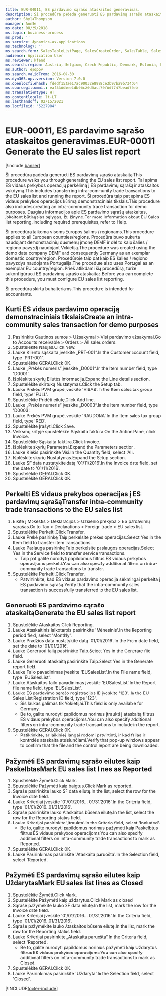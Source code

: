 ```yaml
---
title: EUR-00011, ES pardavimo sąrašo ataskaitos generavimas.
description: Ši procedūra padeda generuoti ES pardavimų sąrašo ataskaitą.
author: ShylaThompson
manager: AnnBe
ms.date: 08/29/2018
ms.topic: business-process
ms.prod: ''
ms.service: dynamics-ax-applications
ms.technology: ''
ms.search.form: SalesTableListPage, SalesCreateOrder, SalesTable, SalesEditLines,  EUSalesList, EUSalesListSelection, SysQueryForm, SysLookup
audience: Application User
ms.reviewer: kfend
ms.search.region: Austria, Belgium, Czech Republic, Denmark, Estonia, Finland, France, Germany, Hungary, Ireland, Italy, Latvia, Lithuania, Netherlands, Poland, Spain, Sweden, United Kingdom
ms.author: epopov
ms.search.validFrom: 2016-06-30
ms.dyn365.ops.version: Version 7.0.0
ms.openlocfilehash: fdedf153ae17ac90032e8998ce3b97ba9b734b64
ms.sourcegitcommit: eaf330dbee1db96c20d5ac479f007747bea079eb
ms.translationtype: HT
ms.contentlocale: lt-LT
ms.lasthandoff: 02/15/2021
ms.locfileid: "5227984"
---
```

# <a name="eur-00011-generate-the-eu-sales-list-report"></a><span data-ttu-id="6652c-103">EUR-00011, ES pardavimo sąrašo ataskaitos generavimas.</span><span class="sxs-lookup"><span data-stu-id="6652c-103">EUR-00011 Generate the EU sales list report</span></span>

[!include [banner](../../includes/banner.md)]

<span data-ttu-id="6652c-104">Ši procedūra padeda generuoti ES pardavimų sąrašo ataskaitą.</span><span class="sxs-lookup"><span data-stu-id="6652c-104">This procedure walks you through generating the EU sales list report.</span></span> <span data-ttu-id="6652c-105">Tai apima ES vidaus prekybos operacijų perkėlimą į ES pardavimų sąrašą ir ataskaitos vykdymą.</span><span class="sxs-lookup"><span data-stu-id="6652c-105">This includes transferring intra-community trade transactions to the EU sales list and running the report.</span></span> <span data-ttu-id="6652c-106">Ši procedūra taip pat apima ES vidaus prekybos operacijos kūrimą demonstraciniais tikslais.</span><span class="sxs-lookup"><span data-stu-id="6652c-106">This procedure also includes creating an intra-community trade transaction for demo purposes.</span></span> <span data-ttu-id="6652c-107">Daugiau informacijos apie ES pardavimo sąrašų ataskaitas, įskaitant būtinąsias sąlygas, žr. žinyne.</span><span class="sxs-lookup"><span data-stu-id="6652c-107">For more information about EU Sales list reporting, including required prerequisites, refer to Help.</span></span>

<span data-ttu-id="6652c-108">Ši procedūra taikoma visoms Europos šalims / regionams.</span><span class="sxs-lookup"><span data-stu-id="6652c-108">This procedure applies to all European countries/regions.</span></span> <span data-ttu-id="6652c-109">Procedūra buvo sukurta naudojant demonstracinių duomenų įmonę DEMF ir dėl to kaip šalies / regiono pavyzdį naudojant Vokietiją.</span><span class="sxs-lookup"><span data-stu-id="6652c-109">The procedure was created using the demo data company DEMF and consequently Germany as an exemplar domestic country/region.</span></span> <span data-ttu-id="6652c-110">Procedūroje taip pat kaip ES šalies / regiono pavyzdys naudojama Portugalija.</span><span class="sxs-lookup"><span data-stu-id="6652c-110">The procedure also uses Portugal as an exemplar EU country/region.</span></span> <span data-ttu-id="6652c-111">Prieš atlikdami šią procedūrą, turite sukonfigūruoti ES pardavimų sąrašo ataskaitas.</span><span class="sxs-lookup"><span data-stu-id="6652c-111">Before you can complete this procedure, you must configure EU sales list reporting.</span></span>

<span data-ttu-id="6652c-112">Ši procedūra skirta buhalteriams.</span><span class="sxs-lookup"><span data-stu-id="6652c-112">This procedure is intended for accountants.</span></span>


## <a name="create-an-intra-community-sales-transaction-for-demo-purposes"></a><span data-ttu-id="6652c-113">Kurti ES vidaus pardavimo operaciją demonstraciniais tikslais</span><span class="sxs-lookup"><span data-stu-id="6652c-113">Create an intra-community sales transaction for demo purposes</span></span>
1. <span data-ttu-id="6652c-114">Pasirinkite Gautinos sumos > Užsakymai > Visi pardavimo užsakymai.</span><span class="sxs-lookup"><span data-stu-id="6652c-114">Go to Accounts receivable > Orders > All sales orders.</span></span>
2. <span data-ttu-id="6652c-115">Spustelėkite Naujas.</span><span class="sxs-lookup"><span data-stu-id="6652c-115">Click New.</span></span>
3. <span data-ttu-id="6652c-116">Lauke Kliento sąskaita įveskite „PRT-001“.</span><span class="sxs-lookup"><span data-stu-id="6652c-116">In the Customer account field, type 'PRT-001'.</span></span>
4. <span data-ttu-id="6652c-117">Spustelėkite GERAI.</span><span class="sxs-lookup"><span data-stu-id="6652c-117">Click OK.</span></span>
5. <span data-ttu-id="6652c-118">Lauke „Prekės numeris“ įveskite „D0001“.</span><span class="sxs-lookup"><span data-stu-id="6652c-118">In the Item number field, type 'D0001'.</span></span>
6. <span data-ttu-id="6652c-119">Išplėskite skyrių Eilutės informacija.</span><span class="sxs-lookup"><span data-stu-id="6652c-119">Expand the Line details section.</span></span>
7. <span data-ttu-id="6652c-120">Spustelėkite skirtuką Nustatymas.</span><span class="sxs-lookup"><span data-stu-id="6652c-120">Click the Setup tab.</span></span>
8. <span data-ttu-id="6652c-121">Lauke Prekės PVM grupė įveskite 'VISAS'.</span><span class="sxs-lookup"><span data-stu-id="6652c-121">In the Item sales tax group field, type 'FULL'.</span></span>
9. <span data-ttu-id="6652c-122">Spustelėkite Pridėti eilutę.</span><span class="sxs-lookup"><span data-stu-id="6652c-122">Click Add line.</span></span>
10. <span data-ttu-id="6652c-123">Lauke „Prekės numeris“ įveskite „D0003“.</span><span class="sxs-lookup"><span data-stu-id="6652c-123">In the Item number field, type 'D0003'.</span></span>
11. <span data-ttu-id="6652c-124">Lauke Prekės PVM grupė įveskite 'RAUDONA'.</span><span class="sxs-lookup"><span data-stu-id="6652c-124">In the Item sales tax group field, type 'RED'.</span></span>
12. <span data-ttu-id="6652c-125">Spustelėkite Įrašyti.</span><span class="sxs-lookup"><span data-stu-id="6652c-125">Click Save.</span></span>
13. <span data-ttu-id="6652c-126">Veiksmų srityje spustelėkite Sąskaita faktūra.</span><span class="sxs-lookup"><span data-stu-id="6652c-126">On the Action Pane, click Invoice.</span></span>
14. <span data-ttu-id="6652c-127">Spustelėkite Sąskaita faktūra.</span><span class="sxs-lookup"><span data-stu-id="6652c-127">Click Invoice.</span></span>
15. <span data-ttu-id="6652c-128">Išplėskite skyrių Parametrai.</span><span class="sxs-lookup"><span data-stu-id="6652c-128">Expand the Parameters section.</span></span>
16. <span data-ttu-id="6652c-129">Lauke Kiekis pasirinkite Visi.</span><span class="sxs-lookup"><span data-stu-id="6652c-129">In the Quantity field, select 'All'.</span></span>
17. <span data-ttu-id="6652c-130">Išplėskite skyrių Nustatymas.</span><span class="sxs-lookup"><span data-stu-id="6652c-130">Expand the Setup section.</span></span>
18. <span data-ttu-id="6652c-131">Lauke SF data nustatykite datą '01/11/2016'.</span><span class="sxs-lookup"><span data-stu-id="6652c-131">In the Invoice date field, set the date to '01/11/2016'.</span></span>
19. <span data-ttu-id="6652c-132">Spustelėkite GERAI.</span><span class="sxs-lookup"><span data-stu-id="6652c-132">Click OK.</span></span>
20. <span data-ttu-id="6652c-133">Spustelėkite GERAI.</span><span class="sxs-lookup"><span data-stu-id="6652c-133">Click OK.</span></span>

## <a name="transfer-intra-community-trade-transactions-to-the-eu-sales-list"></a><span data-ttu-id="6652c-134">Perkelti ES vidaus prekybos operacijas į ES pardavimų sąrašą</span><span class="sxs-lookup"><span data-stu-id="6652c-134">Transfer intra-community trade transactions to the EU sales list</span></span>
1. <span data-ttu-id="6652c-135">Eikite į Mokestis > Deklaracijos > Užsienio prekyba > ES pardavimų sąrašas.</span><span class="sxs-lookup"><span data-stu-id="6652c-135">Go to Tax > Declarations > Foreign trade > EU sales list.</span></span>
2. <span data-ttu-id="6652c-136">Spustelėkite Perkelti.</span><span class="sxs-lookup"><span data-stu-id="6652c-136">Click Transfer.</span></span>
3. <span data-ttu-id="6652c-137">Lauke Prekė pasirinkę Taip perkelsite prekės operacijas.</span><span class="sxs-lookup"><span data-stu-id="6652c-137">Select Yes in the Item field to transfer item transactions.</span></span>
4. <span data-ttu-id="6652c-138">Lauke Paslauga pasirinkę Taip perkelsite paslaugos operacijas.</span><span class="sxs-lookup"><span data-stu-id="6652c-138">Select Yes in the Service field to transfer service transactions.</span></span>
    * <span data-ttu-id="6652c-139">Taip pat galite nurodyti papildomus filtrus ES vidaus prekybos operacijoms perkelti.</span><span class="sxs-lookup"><span data-stu-id="6652c-139">You can also specify additional filters on intra-community trade transactions to transfer.</span></span>  
5. <span data-ttu-id="6652c-140">Spustelėkite Perkelti.</span><span class="sxs-lookup"><span data-stu-id="6652c-140">Click Transfer.</span></span>
    * <span data-ttu-id="6652c-141">Patvirtinkite, kad ES vidaus pardavimo operacija sėkmingai perkelta į ES pardavimo sąrašą.</span><span class="sxs-lookup"><span data-stu-id="6652c-141">Verify that the intra-community sales transaction is successfully transferred to the EU sales list.</span></span>  

## <a name="generate-the-eu-sales-list-report"></a><span data-ttu-id="6652c-142">Generuoti ES pardavimo sąrašo ataskaitą</span><span class="sxs-lookup"><span data-stu-id="6652c-142">Generate the EU sales list report</span></span>
1. <span data-ttu-id="6652c-143">Spustelėkite Ataskaitos.</span><span class="sxs-lookup"><span data-stu-id="6652c-143">Click Reporting.</span></span>
2. <span data-ttu-id="6652c-144">Lauke Ataskaitinis laikotarpis pasirinkite 'Mėnesinis'.</span><span class="sxs-lookup"><span data-stu-id="6652c-144">In the Reporting period field, select 'Monthly'.</span></span>
3. <span data-ttu-id="6652c-145">Lauke Pradžios data nustatykite datą '01/01/2016'.</span><span class="sxs-lookup"><span data-stu-id="6652c-145">In the From date field, set the date to '01/01/2016'.</span></span>
4. <span data-ttu-id="6652c-146">Lauke Generuoti failą pasirinkite Taip.</span><span class="sxs-lookup"><span data-stu-id="6652c-146">Select Yes in the Generate file field.</span></span>
5. <span data-ttu-id="6652c-147">Lauke Generuoti ataskaitą pasirinkite Taip.</span><span class="sxs-lookup"><span data-stu-id="6652c-147">Select Yes in the Generate report field.</span></span>
6. <span data-ttu-id="6652c-148">Lauke Failo pavadinimas įveskite 'EUSalesList'.</span><span class="sxs-lookup"><span data-stu-id="6652c-148">In the File name field, type 'EUSalesList'.</span></span>
7. <span data-ttu-id="6652c-149">Lauke Ataskaitos failo pavadinimas įveskite 'EUSalesList'.</span><span class="sxs-lookup"><span data-stu-id="6652c-149">In the Report file name field, type 'EUSalesList'.</span></span>
8. <span data-ttu-id="6652c-150">Lauke ES pardavimo sąrašo registracijos ID įveskite '123'..</span><span class="sxs-lookup"><span data-stu-id="6652c-150">In the EU Sales List Registration ID field, type '123'.</span></span>
    * <span data-ttu-id="6652c-151">Šis laukas galimas tik Vokietijai.</span><span class="sxs-lookup"><span data-stu-id="6652c-151">This field is only available for Germany.</span></span>  
    * <span data-ttu-id="6652c-152">Be to, galite nurodyti papildomus norimus įtraukti į ataskaitą filtrus ES vidaus prekybos operacijoms.</span><span class="sxs-lookup"><span data-stu-id="6652c-152">You can also specify additional filters on intra-community trade transactions to include in the report.</span></span>  
9. <span data-ttu-id="6652c-153">Spustelėkite GERAI.</span><span class="sxs-lookup"><span data-stu-id="6652c-153">Click OK.</span></span>
    * <span data-ttu-id="6652c-154">Patikrinkite, ar laikinieji langai rodomi patvirtinti, ir kad failas ir kontrolės ataskaita atsisiunčiami.</span><span class="sxs-lookup"><span data-stu-id="6652c-154">Verify that pop-up windows appear to confirm that the file and the control report are being downloaded.</span></span>  

## <a name="mark-eu-sales-list-lines-as-reported"></a><span data-ttu-id="6652c-155">Pažymėti ES pardavimų sąrašo eilutes kaip Paskelbtas</span><span class="sxs-lookup"><span data-stu-id="6652c-155">Mark EU sales list lines as Reported</span></span>
1. <span data-ttu-id="6652c-156">Spustelėkite Žymėti.</span><span class="sxs-lookup"><span data-stu-id="6652c-156">Click Mark.</span></span>
2. <span data-ttu-id="6652c-157">Spustelėkite Pažymėti kaip baigtus.</span><span class="sxs-lookup"><span data-stu-id="6652c-157">Click Mark as reported.</span></span>
3. <span data-ttu-id="6652c-158">Sąraše pasirinkite lauko SF data eilutę.</span><span class="sxs-lookup"><span data-stu-id="6652c-158">In the list, select the row for the Invoice date field.</span></span>
4. <span data-ttu-id="6652c-159">Lauke Kriterijai įveskite '01/01/2016... 01/31/2016'.</span><span class="sxs-lookup"><span data-stu-id="6652c-159">In the Criteria field, type '01/01/2016..01/31/2016'.</span></span>
5. <span data-ttu-id="6652c-160">Sąraše pasirinkite lauko Ataskaitos būsena eilutę.</span><span class="sxs-lookup"><span data-stu-id="6652c-160">In the list, select the row for the Reporting status field.</span></span>
6. <span data-ttu-id="6652c-161">Lauke Kriterijai pasirinkite 'Įtraukta'.</span><span class="sxs-lookup"><span data-stu-id="6652c-161">In the Criteria field, select 'Included'.</span></span>
    * <span data-ttu-id="6652c-162">Be to, galite nurodyti papildomus norimus pažymėti kaip Paskelbtus filtrus ES vidaus prekybos operacijoms.</span><span class="sxs-lookup"><span data-stu-id="6652c-162">You can also specify additional filters on intra-community trade transactions to mark as Reported.</span></span>  
7. <span data-ttu-id="6652c-163">Spustelėkite GERAI.</span><span class="sxs-lookup"><span data-stu-id="6652c-163">Click OK.</span></span>
8. <span data-ttu-id="6652c-164">Lauke Pasirinkimas pasirinkite 'Ataskaita paruošta'.</span><span class="sxs-lookup"><span data-stu-id="6652c-164">In the Selection field, select 'Reported'.</span></span>

## <a name="mark-eu-sales-list-lines-as-closed"></a><span data-ttu-id="6652c-165">Pažymėti ES pardavimų sąrašo eilutes kaip Uždarytas</span><span class="sxs-lookup"><span data-stu-id="6652c-165">Mark EU sales list lines as Closed</span></span>
1. <span data-ttu-id="6652c-166">Spustelėkite Žymėti.</span><span class="sxs-lookup"><span data-stu-id="6652c-166">Click Mark.</span></span>
2. <span data-ttu-id="6652c-167">Spustelėkite Pažymėti kaip uždarytus.</span><span class="sxs-lookup"><span data-stu-id="6652c-167">Click Mark as closed.</span></span>
3. <span data-ttu-id="6652c-168">Sąraše pažymėkite lauko SF data eilutę.</span><span class="sxs-lookup"><span data-stu-id="6652c-168">In the list, mark the row for the Invoice date field.</span></span>
4. <span data-ttu-id="6652c-169">Lauke Kriterijai įveskite '01/01/2016... 01/31/2016'.</span><span class="sxs-lookup"><span data-stu-id="6652c-169">In the Criteria field, type '01/01/2016..01/31/2016'.</span></span>
5. <span data-ttu-id="6652c-170">Sąraše pažymėkite lauko Ataskaitos būsena eilutę.</span><span class="sxs-lookup"><span data-stu-id="6652c-170">In the list, mark the row for the Reporting status field.</span></span>
6. <span data-ttu-id="6652c-171">Lauke Kriterijai pasirinkite „Ataskaita paruošta“.</span><span class="sxs-lookup"><span data-stu-id="6652c-171">In the Criteria field, select 'Reported'.</span></span>
    * <span data-ttu-id="6652c-172">Be to, galite nurodyti papildomus norimus pažymėti kaip Uždarytus filtrus ES vidaus prekybos operacijoms.</span><span class="sxs-lookup"><span data-stu-id="6652c-172">You can also specify additional filters on intra-community trade transactions to mark as Closed.</span></span>  
7. <span data-ttu-id="6652c-173">Spustelėkite GERAI.</span><span class="sxs-lookup"><span data-stu-id="6652c-173">Click OK.</span></span>
8. <span data-ttu-id="6652c-174">Lauke Pasirinkimas pasirinkite 'Uždaryta'.</span><span class="sxs-lookup"><span data-stu-id="6652c-174">In the Selection field, select 'Closed'.</span></span>



[!INCLUDE[footer-include](../../../includes/footer-banner.md)]